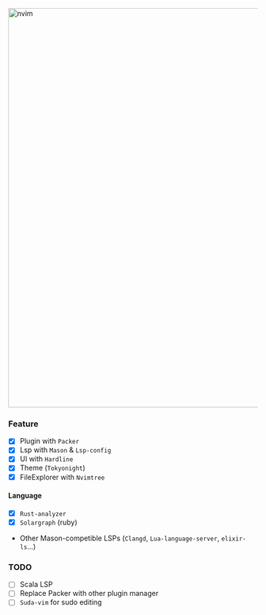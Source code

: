 
<img width="805" alt="nvim" src="https://github.com/user-attachments/assets/3e9b7e70-2be0-4595-9a4e-a3539c932429">

### Feature
- [X] Plugin with `Packer`
- [X] Lsp with `Mason` & `Lsp-config`
- [X] UI with `Hardline`
- [X] Theme (`Tokyonight`)
- [X] FileExplorer with `Nvimtree`
#### Language
- [X] `Rust-analyzer`
- [X] `Solargraph` (ruby)
- Other Mason-competible LSPs (`Clangd`, `Lua-language-server`, `elixir-ls`...)

### TODO
- [ ] Scala LSP
- [ ] Replace Packer with other plugin manager
- [ ] `Suda-vim` for sudo editing
